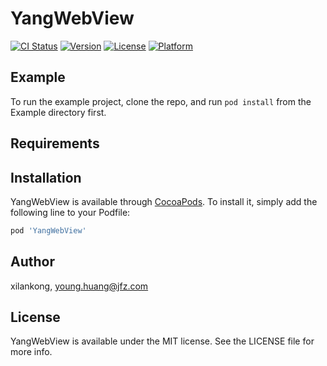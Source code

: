 # YangWebView

[![CI Status](http://img.shields.io/travis/xilankong/YangWebView.svg?style=flat)](https://travis-ci.org/xilankong/YangWebView)
[![Version](https://img.shields.io/cocoapods/v/YangWebView.svg?style=flat)](http://cocoapods.org/pods/YangWebView)
[![License](https://img.shields.io/cocoapods/l/YangWebView.svg?style=flat)](http://cocoapods.org/pods/YangWebView)
[![Platform](https://img.shields.io/cocoapods/p/YangWebView.svg?style=flat)](http://cocoapods.org/pods/YangWebView)

## Example

To run the example project, clone the repo, and run `pod install` from the Example directory first.

## Requirements

## Installation

YangWebView is available through [CocoaPods](http://cocoapods.org). To install
it, simply add the following line to your Podfile:

```ruby
pod 'YangWebView'
```

## Author

xilankong, young.huang@jfz.com

## License

YangWebView is available under the MIT license. See the LICENSE file for more info.
